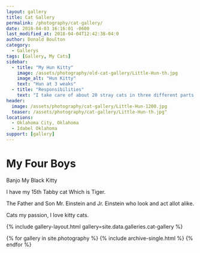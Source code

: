 ```yaml
---
layout: gallery
title: Cat Gallery
permalink: /photography/cat-gallery/
date: 2018-04-03 16:16:01 -0600
last_modified_at: 2018-04-04T12:42:38-04:0
author: Donald Boulton
category:
  - Gallerys
tags: [Gallery, My Cats]
sidebar:
  - title: "My Hun Kitty"
    image: /assets/photography/old-cat-gallery/Little-Hun-th.jpg
    image_alt: "Hun Kitty"
    text: "Hun at 3 weaks"
  - title: "Responsibilities"
    text: "I take care of about 20 stray cats in three different parts of OKC and any kitty that comes my way."  
header:
  image: /assets/photography/cat-gallery/Little-Hun-1200.jpg
  teaser: /assets/photography/cat-gallery/Little-Hun-th.jpg"
locations:
  - Oklahoma City, Oklahoma
  - Idabel Oklahoma
support: [gallery]
---
```

# My Four Boys

Banjo My Black Kitty

I have my 15th Tabby cat Which is Tiger.

The Father and Son Mr. Einstein and Jr. Einstein who look and act allot alike.

Cats my passion, I love kitty cats.

{% include gallery-layout.html gallery=site.data.galleries.cat-gallery %}

{% for gallery in site.photography %}
  {% include archive-single.html %}
{% endfor %}